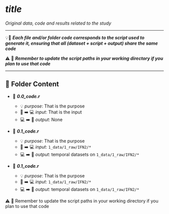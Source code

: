 # ***__title__***

*Original data, code and results related to the study*

---

:bulb::brain: ***Each file and/or folder code corresponds to the script used to generate it, ensuring that all (dataset + script + output) share the same code***

:warning: :scroll: ***Remember to update the script paths in your working directory if you plan to use that code***

---

## :file_folder: Folder Content

- :scroll: ***0.0_code.r***
  	- :bulb: *purpose*: 
  That is the purpose
	- :floppy_disk: :arrow_right: :computer: *input*: 
  That is the input
	- :computer: :arrow_right: :floppy_disk: *output*: 
  None

- :scroll: ***0.1_code.r***
  	- :bulb: *purpose*: 
  That is the purpose
	- :floppy_disk: :arrow_right: :computer: *input*: 
  `1_data/1_raw/IFN2/*`
	- :computer: :arrow_right: :floppy_disk: *output*: 
  temporal datasets on `1_data/1_raw/IFN2/*`  

- :scroll: ***0.1_code.r***
  	- :bulb: *purpose*: 
  That is the purpose
	- :floppy_disk: :arrow_right: :computer: *input*: 
  `1_data/1_raw/IFN2/*`
	- :computer: :arrow_right: :floppy_disk: *output*: 
  temporal datasets on `1_data/1_raw/IFN2/*`  
  
:warning: :scroll: Remember to update the script paths in your working directory if you plan to use that code